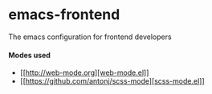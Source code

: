# emacs-frontend
The emacs configuration for frontend developers

#### Modes used
- [[http://web-mode.org][web-mode.el]]
- [[https://github.com/antonj/scss-mode][scss-mode.el]]
